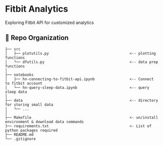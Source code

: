 # Fitbit Analytics

Exploring Fitbit API for customized analytics

:open_file_folder: Repo Organization
--------------------------------

    ├── src                
    │   ├── plotutils.py                                     <-- plotting functions
    │   └── dfutils.py                                       <-- data prep functions 
    │     
    ├── notebooks          
    │   ├── hn-connecting-to-fitbit-api.ipynb                <-- Connect to fitbit account   
    │   └── hn-query-sleep-data.ipynb                        <-- query sleep data
    │    
    ├── data                                                 <-- directory for storing small data
    │   └── ...                                          
    │
    ├── Makefile                                             <- un/install environment & download data commands
    ├── requirements.txt                                     <- List of python packages required     
    ├── README.md
    └── .gitignore  
